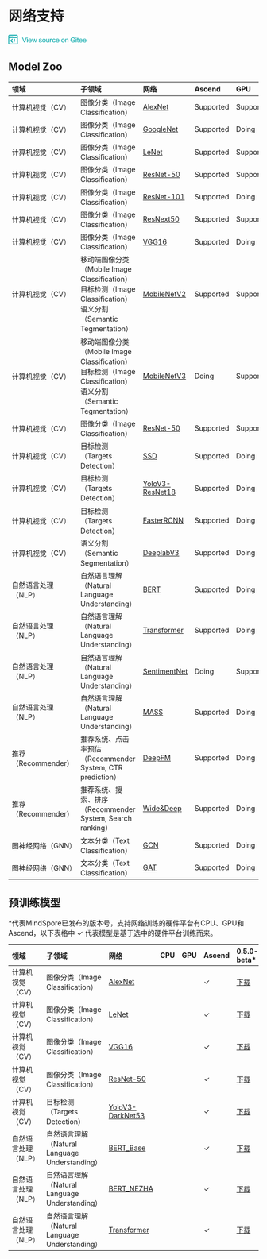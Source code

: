 # 网络支持

<a href="https://gitee.com/mindspore/docs/tree/r0.6/docs/source_zh_cn/network_list.md" target="_blank"><img src="./_static/logo_source.png"></a>

## Model Zoo

|  领域 | 子领域  | 网络   | Ascend | GPU | CPU 
|:----  |:-------  |:----   |:----    |:---- |:----
|计算机视觉（CV） | 图像分类（Image Classification）  | [AlexNet](https://gitee.com/mindspore/mindspore/blob/r0.6/model_zoo/official/cv/alexnet/src/alexnet.py)   |  Supported |  Supported | Doing
| 计算机视觉（CV）  | 图像分类（Image Classification）  | [GoogleNet](https://gitee.com/mindspore/mindspore/blob/r0.6/model_zoo/official/cv/googlenet/src/googlenet.py)                             |  Supported     | Doing | Doing
| 计算机视觉（CV）  | 图像分类（Image Classification）  | [LeNet](https://gitee.com/mindspore/mindspore/blob/r0.6/model_zoo/official/cv/lenet/src/lenet.py)    |  Supported |  Supported | Supported
| 计算机视觉（CV）  | 图像分类（Image Classification）  | [ResNet-50](https://gitee.com/mindspore/mindspore/blob/r0.6/model_zoo/official/cv/resnet/src/resnet.py)   |  Supported |  Supported | Doing
|计算机视觉（CV）  | 图像分类（Image Classification）  | [ResNet-101](https://gitee.com/mindspore/mindspore/blob/r0.6/model_zoo/official/cv/resnet/src/resnet.py)                    |  Supported |Doing | Doing
|计算机视觉（CV）  | 图像分类（Image Classification）  | [ResNext50](https://gitee.com/mindspore/mindspore/blob/r0.6/model_zoo/official/cv/resnext50/src/image_classification.py)         |  Supported | Supported | Doing
| 计算机视觉（CV）  | 图像分类（Image Classification）  | [VGG16](https://gitee.com/mindspore/mindspore/blob/r0.6/model_zoo/vgg16/src/vgg.py)  |  Supported |  Doing | Doing
| 计算机视觉（CV）  | 移动端图像分类（Mobile Image Classification）<br>目标检测（Image Classification）<br>语义分割（Semantic Tegmentation）  | [MobileNetV2](https://gitee.com/mindspore/mindspore/blob/r0.6/model_zoo/mobilenetv2/src/mobilenetV2.py)                          |  Supported |  Supported | Doing
| 计算机视觉（CV）  | 移动端图像分类（Mobile Image Classification）<br>目标检测（Image Classification）<br>语义分割（Semantic Tegmentation）  | [MobileNetV3](https://gitee.com/mindspore/mindspore/blob/r0.6/model_zoo/mobilenetv3/src/mobilenetV3.py)              |  Doing |  Supported | Doing
| 计算机视觉（CV）  | 图像分类（Image Classification）  | [ResNet-50](https://gitee.com/mindspore/mindspore/blob/r0.6/model_zoo/official/cv/resnet/src/resnet.py)   |  Supported |  Supported | Doing
|计算机视觉（CV）  | 目标检测（Targets Detection）  | [SSD](https://gitee.com/mindspore/mindspore/blob/r0.6/model_zoo/official/cv/ssd/src/ssd.py)      |  Supported |Doing | Doing
| 计算机视觉（CV）  | 目标检测（Targets Detection）  | [YoloV3-ResNet18](https://gitee.com/mindspore/mindspore/blob/r0.6/model_zoo/official/cv/yolov3_resnet18/src/yolov3.py)   |  Supported |  Doing | Doing
| 计算机视觉（CV）  | 目标检测（Targets Detection）  | [FasterRCNN](https://gitee.com/mindspore/mindspore/tree/r0.6/model_zoo/official/cv/faster_rcnn/src/FasterRcnn)  |  Supported |  Doing | Doing
| 计算机视觉（CV） | 语义分割（Semantic Segmentation）  | [DeeplabV3](https://gitee.com/mindspore/mindspore/blob/r0.6/model_zoo/official/cv/deeplabv3/src/deeplabv3.py)                    |  Supported |  Doing | Doing
| 自然语言处理（NLP） | 自然语言理解（Natural Language Understanding）  | [BERT](https://gitee.com/mindspore/mindspore/blob/r0.6/model_zoo/official/nlp/bert/src/bert_model.py)  |  Supported |  Doing | Doing
| 自然语言处理（NLP） | 自然语言理解（Natural Language Understanding）  | [Transformer](https://gitee.com/mindspore/mindspore/blob/r0.6/model_zoo/official/nlp/transformer/src/transformer_model.py)  |  Supported |  Doing | Doing
| 自然语言处理（NLP） | 自然语言理解（Natural Language Understanding）  | [SentimentNet](https://gitee.com/mindspore/mindspore/blob/r0.6/model_zoo/lstm/src/lstm.py)                          |  Doing |  Supported | Supported
| 自然语言处理（NLP） | 自然语言理解（Natural Language Understanding）  | [MASS](https://gitee.com/mindspore/mindspore/blob/r0.6/model_zoo/official/nlp/mass/src/transformer)                     |  Supported |  Doing | Doing
| 推荐（Recommender） | 推荐系统、点击率预估（Recommender System, CTR prediction）  | [DeepFM](https://gitee.com/mindspore/mindspore/blob/r0.6/model_zoo/official/recommend/deepfm/src/deepfm.py)    |  Supported |  Doing | Doing
| 推荐（Recommender） | 推荐系统、搜索、排序（Recommender System, Search ranking）  | [Wide&Deep](https://gitee.com/mindspore/mindspore/blob/r0.6/model_zoo/official/recommend/wide_and_deep/src/wide_and_deep.py)      |  Supported |  Doing | Doing
| 图神经网络（GNN） | 文本分类（Text Classification）  | [GCN](https://gitee.com/mindspore/mindspore/blob/r0.6/model_zoo/official/gnn/gcn/src/gcn.py)  |  Supported |  Doing | Doing
| 图神经网络（GNN） | 文本分类（Text Classification）  | [GAT](https://gitee.com/mindspore/mindspore/blob/r0.6/model_zoo/official/gnn/gat/src/gat.py) |  Supported |  Doing | Doing

## 预训练模型
*代表MindSpore已发布的版本号，支持网络训练的硬件平台有CPU、GPU和Ascend，以下表格中 ✓ 代表模型是基于选中的硬件平台训练而来。

|  领域 | 子领域  | 网络  | CPU   | GPU | Ascend | 0.5.0-beta* 
|:----  |:-----  |:----   |:----    |:---- |:---- |:------
|计算机视觉（CV） | 图像分类（Image Classification） | [AlexNet](https://gitee.com/mindspore/mindspore/blob/r0.6/model_zoo/official/cv/alexnet/src/alexnet.py) |     |    | ✓  |  [下载](http://download.mindspore.cn/model_zoo/official/cv/alexnet/alexnet_ascend_beta0.5_cifar10_official_classification_20200716.tar.gz)
|计算机视觉（CV） | 图像分类（Image Classification）| [LeNet](https://gitee.com/mindspore/mindspore/blob/r0.6/model_zoo/official/cv/lenet/src/lenet.py)|    |   | ✓  |   [下载](http://download.mindspore.cn/model_zoo/official/cv/lenet/lenet_ascend_beta0.5_cifar10_official_classification_20200716.tar.gz)
|计算机视觉（CV） | 图像分类（Image Classification）| [VGG16](https://gitee.com/mindspore/mindspore/blob/r0.6/model_zoo/vgg16/src/vgg.py)|    |   | ✓  | [下载](http://download.mindspore.cn/model_zoo/official/cv/vgg/vgg16_ascend_beta0.5_cifar10_official_classification_20200715.tar.gz)
|计算机视觉（CV） | 图像分类（Image Classification）| [ResNet-50](https://gitee.com/mindspore/mindspore/blob/r0.6/model_zoo/official/cv/resnet/src/resnet.py) |    |    | ✓  |[下载](http://download.mindspore.cn/model_zoo/official/cv/resnet/resnet50_v1.5_ascend_alpha0.3_cifar10_official_classification_20200718.tar.gz)
|计算机视觉（CV）  | 目标检测（Targets Detection）| [YoloV3-DarkNet53](https://gitee.com/mindspore/mindspore/tree/r0.6/model_zoo/official/cv/yolov3_darknet53) |   |    | ✓  | [下载](http://download.mindspore.cn/model_zoo/official/cv/yolo/yolov3_darknet53_ascend_beta0.5_coco2014_official_object_detection_20200717.tar.gz) 
| 自然语言处理（NLP） | 自然语言理解（Natural Language Understanding）| [BERT_Base](https://gitee.com/mindspore/mindspore/blob/r0.6/model_zoo/official/nlp/bert/src/bert_model.py) |     |    | ✓  |  [下载](http://download.mindspore.cn/model_zoo/official/nlp/bert/bert_base_ascend_beta0.5_cn-wiki_official_nlp_20200720.tar.gz)
| 自然语言处理（NLP） | 自然语言理解（Natural Language Understanding）| [BERT_NEZHA](https://gitee.com/mindspore/mindspore/blob/r0.6/model_zoo/official/nlp/bert/src/bert_model.py)|   |    | ✓  | [下载](http://download.mindspore.cn/model_zoo/official/nlp/bert/bert_nezha_ascend_beta0.5_cn-wiki_official_nlp_20200720.tar.gz) 
| 自然语言处理（NLP） | 自然语言理解（Natural Language Understanding）| [Transformer](https://gitee.com/mindspore/mindspore/blob/r0.6/model_zoo/official/nlp/transformer/src/transformer_model.py)|    |   | ✓  | [下载](http://download.mindspore.cn/model_zoo/official/nlp/transformer/transformer_ascend_beta0.5_wmtende_official_machine_translation_20200713.tar.gz)
